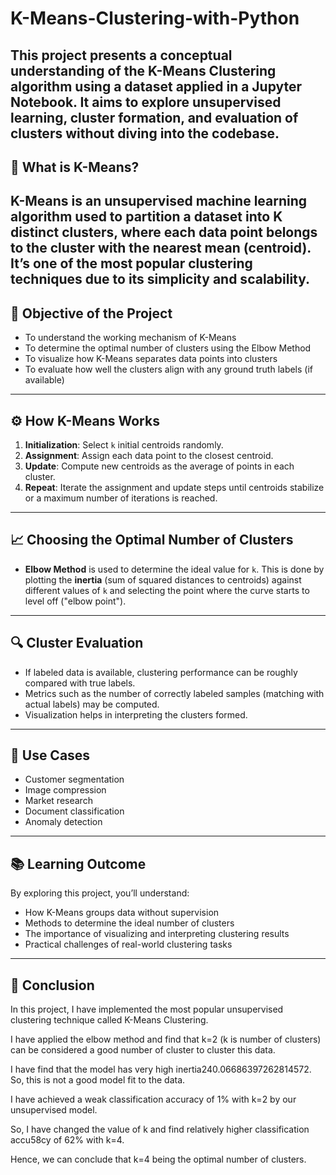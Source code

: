 # K-Means-Clustering-with-Python
This project presents a conceptual understanding of the **K-Means Clustering** algorithm using a dataset applied in a Jupyter Notebook. It aims to explore unsupervised learning, cluster formation, and evaluation of clusters without diving into the codebase.
---
## 🧠 What is K-Means?

**K-Means** is an unsupervised machine learning algorithm used to partition a dataset into **K distinct clusters**, where each data point belongs to the cluster with the nearest mean (centroid). It’s one of the most popular clustering techniques due to its simplicity and scalability.
---
## 📌 Objective of the Project

- To understand the working mechanism of K-Means
- To determine the optimal number of clusters using the Elbow Method
- To visualize how K-Means separates data points into clusters
- To evaluate how well the clusters align with any ground truth labels (if available)

---

## ⚙️ How K-Means Works

1. **Initialization**: Select `k` initial centroids randomly.
2. **Assignment**: Assign each data point to the closest centroid.
3. **Update**: Compute new centroids as the average of points in each cluster.
4. **Repeat**: Iterate the assignment and update steps until centroids stabilize or a maximum number of iterations is reached.

---

## 📈 Choosing the Optimal Number of Clusters

- **Elbow Method** is used to determine the ideal value for `k`. This is done by plotting the **inertia** (sum of squared distances to centroids) against different values of `k` and selecting the point where the curve starts to level off ("elbow point").

---

## 🔍 Cluster Evaluation

- If labeled data is available, clustering performance can be roughly compared with true labels.
- Metrics such as the number of correctly labeled samples (matching with actual labels) may be computed.
- Visualization helps in interpreting the clusters formed.
---

## 🧪 Use Cases

- Customer segmentation
- Image compression
- Market research
- Document classification
- Anomaly detection

---

## 📚 Learning Outcome

By exploring this project, you’ll understand:
- How K-Means groups data without supervision
- Methods to determine the ideal number of clusters
- The importance of visualizing and interpreting clustering results
- Practical challenges of real-world clustering tasks

---

## 📝 Conclusion
In this project, I have implemented the most popular unsupervised clustering technique called K-Means Clustering.

I have applied the elbow method and find that k=2 (k is number of clusters) can be considered a good number of cluster to cluster this data.

I have find that the model has very high inertia240.06686397262814572. So, this is not a good model fit to the data.

I have achieved a weak classification accuracy of 1% with k=2 by our unsupervised model.

So, I have changed the value of k and find relatively higher classification accu58cy of 62% with k=4.

Hence, we can conclude that k=4 being the optimal number of clusters.

